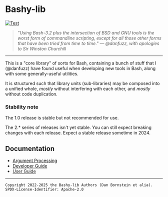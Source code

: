 Bashy-lib
=========

[![Test](https://github.com/danfuzz/bashy-lib/actions/workflows/main.yml/badge.svg)](https://github.com/danfuzz/bashy-lib/actions/workflows/main.yml)

<blockquote><i>
"Using Bash-3.2 plus the intersection of BSD and GNU tools is the worst form
of commandline scripting, except for all those other forms that have been tried
from time to time." &mdash; @danfuzz, with apologies to Sir Winston Churchill
</i></blockquote>

- - - - - - - - - -

This is a "core library" of sorts for Bash, containing a bunch of stuff that
I (@danfuzz) have found useful when developing new tools in Bash, along with
some generally-useful utilities.

It is structured such that library units (sub-libraries) may be composed into a
unified whole, _mostly_ without interfering with each other, and _mostly_
without code duplication.

### Stability note

The 1.0 release is stable but not recommended for use.

The 2.* series of releases isn't yet stable. You can still expect breaking
changes with each release. Expect a stable release sometime in 2024.

## Documentation

* [Argument Processing](./doc/arg-processor.md)
* [Developer Guide](./doc/developer-guide.md)
* [User Guide](./doc/user-guide.md)

- - - - - - - - - -
```
Copyright 2022-2025 the Bashy-lib Authors (Dan Bornstein et alia).
SPDX-License-Identifier: Apache-2.0
```
